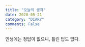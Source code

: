 ```yaml
---
title: "오늘의 생각"
date: 2020-05-21
category: "DIARY"
comments: False
---
```




인생에는 정답이 없으니, 틀린 답도 없다.



